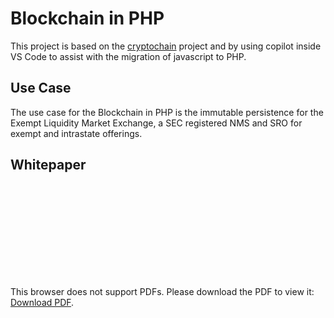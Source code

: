 # Blockchain in PHP
This project is based on the [cryptochain](https://github.com/pingleware/cryptochain) project and by using copilot inside VS Code to assist with the migration of javascript to PHP.

## Use Case
The use case for the Blockchain in PHP is the immutable persistence for the Exempt Liquidity Market Exchange, a SEC registered NMS and SRO for exempt and intrastate offerings.

## Whitepaper
<object data="https://github.com/pingleware/blockchain-php/blob/main/whitepaper.pdf" type="application/pdf" width="700px" height="700px">
    <embed src="https://github.com/pingleware/blockchain-php/blob/main/whitepaper.pdf">
        <p>This browser does not support PDFs. Please download the PDF to view it: <a href="https://github.com/pingleware/blockchain-php/blob/main/whitepaper.pdf">Download PDF</a>.</p>
    </embed>
</object>
